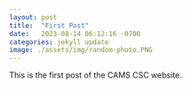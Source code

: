 ```yaml
---
layout: post
title:  "First Post"
date:   2023-08-14 06:12:16 -0700
categories: jekyll update
image: ./assets/img/random-photo.PNG
---
```


This is the first post of the CAMS CSC website.
